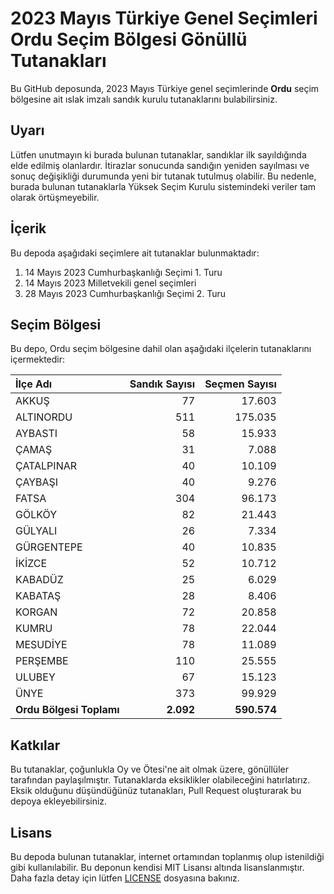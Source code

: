 # 2023 Mayıs Türkiye Genel Seçimleri Ordu Seçim Bölgesi Gönüllü Tutanakları

Bu GitHub deposunda, 2023 Mayıs Türkiye genel seçimlerinde **Ordu** seçim bölgesine ait ıslak imzalı sandık kurulu tutanaklarını bulabilirsiniz.

## Uyarı

Lütfen unutmayın ki burada bulunan tutanaklar, sandıklar ilk sayıldığında elde edilmiş olanlardır. İtirazlar sonucunda sandığın yeniden sayılması ve sonuç değişikliği durumunda yeni bir tutanak tutulmuş olabilir. Bu nedenle, burada bulunan tutanaklarla Yüksek Seçim Kurulu sistemindeki veriler tam olarak örtüşmeyebilir.

## İçerik

Bu depoda aşağıdaki seçimlere ait tutanaklar bulunmaktadır:

1. 14 Mayıs 2023 Cumhurbaşkanlığı Seçimi 1. Turu
2. 14 Mayıs 2023 Milletvekili genel seçimleri
3. 28 Mayıs 2023 Cumhurbaşkanlığı Seçimi 2. Turu

## Seçim Bölgesi

Bu depo, Ordu seçim bölgesine dahil olan aşağıdaki ilçelerin tutanaklarını içermektedir:

| İlçe Adı | Sandık Sayısı | Seçmen Sayısı |
| :------- | ------------: | ------------: |
 | AKKUŞ  |           77  |       17.603  | 
 | ALTINORDU  |          511  |      175.035  | 
 | AYBASTI  |           58  |       15.933  | 
 | ÇAMAŞ  |           31  |        7.088  | 
 | ÇATALPINAR  |           40  |       10.109  | 
 | ÇAYBAŞI  |           40  |        9.276  | 
 | FATSA  |          304  |       96.173  | 
 | GÖLKÖY  |           82  |       21.443  | 
 | GÜLYALI  |           26  |        7.334  | 
 | GÜRGENTEPE  |           40  |       10.835  | 
 | İKİZCE  |           52  |       10.712  | 
 | KABADÜZ  |           25  |        6.029  | 
 | KABATAŞ  |           28  |        8.406  | 
 | KORGAN  |           72  |       20.858  | 
 | KUMRU  |           78  |       22.044  | 
 | MESUDİYE  |           78  |       11.089  | 
 | PERŞEMBE  |          110  |       25.555  | 
 | ULUBEY  |           67  |       15.123  | 
 | ÜNYE  |          373  |       99.929  |
| **Ordu Bölgesi Toplamı**  |  **2.092**  |  **590.574**  |

## Katkılar

Bu tutanaklar, çoğunlukla Oy ve Ötesi'ne ait olmak üzere, gönüllüler tarafından paylaşılmıştır. Tutanaklarda eksiklikler olabileceğini hatırlatırız. Eksik olduğunu düşündüğünüz tutanakları, Pull Request oluşturarak bu depoya ekleyebilirsiniz.

## Lisans

Bu depoda bulunan tutanaklar, internet ortamından toplanmış olup istenildiği gibi kullanılabilir.
Bu deponun kendisi MIT Lisansı altında lisanslanmıştır. Daha fazla detay için lütfen [LICENSE](LICENSE) dosyasına bakınız.
